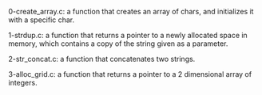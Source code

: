 0-create_array.c: a function that creates an array of chars, and initializes it with a specific char.

1-strdup.c: a function that returns a pointer to a newly allocated space in memory, which contains a copy of the string given as a parameter.

2-str_concat.c: a function that concatenates two strings.

3-alloc_grid.c: a function that returns a pointer to a 2 dimensional array of integers.
